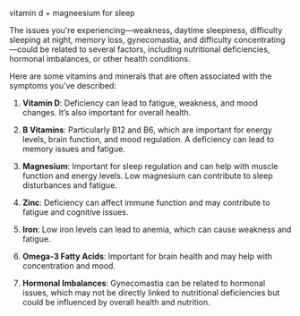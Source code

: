 
vitamin d  + magneesium for sleep

The issues you're experiencing—weakness, daytime sleepiness, difficulty sleeping at night, memory loss, gynecomastia, and difficulty concentrating—could be related to several factors, including nutritional deficiencies, hormonal imbalances, or other health conditions.

Here are some vitamins and minerals that are often associated with the symptoms you've described:

1. **Vitamin D**: Deficiency can lead to fatigue, weakness, and mood changes. It’s also important for overall health.
    
2. **B Vitamins**: Particularly B12 and B6, which are important for energy levels, brain function, and mood regulation. A deficiency can lead to memory issues and fatigue.
    
3. **Magnesium**: Important for sleep regulation and can help with muscle function and energy levels. Low magnesium can contribute to sleep disturbances and fatigue.
    
4. **Zinc**: Deficiency can affect immune function and may contribute to fatigue and cognitive issues.
    
5. **Iron**: Low iron levels can lead to anemia, which can cause weakness and fatigue.
    
6. **Omega-3 Fatty Acids**: Important for brain health and may help with concentration and mood.
    
7. **Hormonal Imbalances**: Gynecomastia can be related to hormonal issues, which may not be directly linked to nutritional deficiencies but could be influenced by overall health and nutrition.




